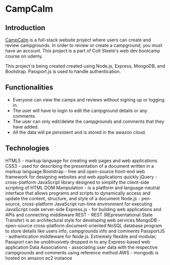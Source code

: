 # CampCalm

<h2>Introduction</h2>
<a href="/">CampCalm</a> is a full-stack website project where users can create and review campgrounds. In order to review or create a campground, you must have an account. This project is a part of Colt Steele's web dev bootcamp course on udemy.

This project is being created created using Node.js, Express, MongoDB, and Bootstrap. Passport.js is used to handle authentication.

<h2>Functionalities</h2> 
<ul>
  <li>Everyone can view the camps and reviews without signing up or logging in.</li>
  <li>The user will have to login to edit the campground details or any comments.</li>
  <li>The user can only edit/delete the campgrounds and comments that they have added.</li>
  <li>All the data will pe persistent and is stored in the awazon cloud.</li>
</ul>

<h2>Technologies</h2> 
HTML5 - markup language for creating web pages and web applications
CSS3 - used for describing the presentation of a document written in a markup language
Bootstrap - free and open-source front-end web framework for designing websites and web applications quickly
jQuery - cross-platform JavaScript library designed to simplify the client-side scripting of HTML
DOM Manipulation - is a platform and language-neutral interface that allows programs and scripts to dynamically access and update the content, structure, and style of a document
Node.js - pen-source, cross-platform JavaScript run-time environment for executing JavaScript code server-side
Express.js - for building web applications and APIs and connecting middleware
REST - REST (REpresentational State Transfer) is an architectural style for developing web services
MongoDB - open-source cross-platform document-oriented NoSQL database program to store details like users info, campgrounds info and comments
PassportJS - authentication middleware for Node.js. Extremely flexible and modular, Passport can be unobtrusively dropped in to any Express-based web application
Data Associations - associating user data with the respective campgrounds and comments using reference method
AWS - mongodb is hosted on amazon ec2 instance
